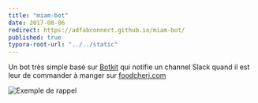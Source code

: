 ```yaml
---
title: "miam-bot"
date: 2017-08-06
redirect: https://adfabconnect.github.io/miam-bot/
published: true
typora-root-url: "../../static"
---
```

Un bot très simple basé sur [Botkit](https://github.com/howdyai/botkit) qui notifie un channel Slack quand il est leur de commander à manger sur [foodcheri.com](https://foodcheri.com)

![Exemple de rappel](/images/projets/miam-bot-slack-example.png)
